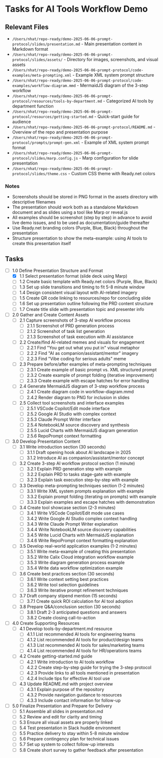 # Tasks for AI Tools Workflow Demo

## Relevant Files

- `/Users/nhat/repo-ready/demo-2025-06-06-prompt-protocol/slides/presentation.md` - Main presentation content in Markdown format
- `/Users/nhat/repo-ready/demo-2025-06-06-prompt-protocol/slides/assets/` - Directory for images, screenshots, and visual assets
- `/Users/nhat/repo-ready/demo-2025-06-06-prompt-protocol/code-examples/meta-prompting.xml` - Example XML system prompt structure
- `/Users/nhat/repo-ready/demo-2025-06-06-prompt-protocol/code-examples/workflow-diagram.mmd` - MermaidJS diagram of the 3-step workflow
- `/Users/nhat/repo-ready/demo-2025-06-06-prompt-protocol/resources/tools-by-department.md` - Categorized AI tools by department function
- `/Users/nhat/repo-ready/demo-2025-06-06-prompt-protocol/resources/getting-started.md` - Quick-start guide for audience
- `/Users/nhat/repo-ready/demo-2025-06-06-prompt-protocol/README.md` - Overview of the repo and presentation purpose
- `/Users/nhat/repo-ready/demo-2025-06-06-prompt-protocol/prompts/prompt-gen.xml` - Example of XML system prompt format
- `/Users/nhat/repo-ready/demo-2025-06-06-prompt-protocol/slides/marp.config.js` - Marp configuration for slide presentation
- `/Users/nhat/repo-ready/demo-2025-06-06-prompt-protocol/slides/theme.css` - Custom CSS theme with Ready.net colors

### Notes

- Screenshots should be stored in PNG format in the assets directory with descriptive filenames
- The presentation should work both as a standalone Markdown document and as slides using a tool like Marp or reveal.js
- All examples should be screenshot (step by step) in advance to avoid live demo issues, and to be used as documentation/guide thereafter
- Use Ready.net branding colors (Purple, Blue, Black) throughout the presentation
- Structure presentation to show the meta-example: using AI tools to create this presentation itself

## Tasks

- [ ] 1.0 Define Presentation Structure and Format
  - [x] 1.1 Select presentation format (slide deck using Marp)
  - [ ] 1.2 Create basic template with Ready.net colors (Purple, Blue, Black)
  - [ ] 1.3 Set up slide transitions and timing to fit 5-8 minute window
  - [ ] 1.4 Design consistent visual layout with AI-related imagery
  - [ ] 1.5 Create QR code linking to resources/repo for concluding slide
  - [ ] 1.6 Set up presentation outline following the PRD content structure
  - [ ] 1.7 Create title slide with presentation topic and presenter info

- [ ] 2.0 Gather and Create Content Assets
  - [ ] 2.1 Capture screenshots of 3-step AI workflow process
    - [ ] 2.1.1 Screenshot of PRD generation process
    - [ ] 2.1.2 Screenshot of task list generation
    - [ ] 2.1.3 Screenshot of task execution with AI assistance
  - [ ] 2.2 Create/find AI-related memes and visuals for engagement
    - [ ] 2.2.1 Find "You get out what you put in" visual metaphor
    - [ ] 2.2.2 Find "AI as companion/assistant/mentor" imagery
    - [ ] 2.2.3 Find "Vibe coding for serious adults" meme
  - [ ] 2.3 Prepare before/after examples of meta-prompting techniques
    - [ ] 2.3.1 Create example of basic prompt vs. XML structured prompt
    - [ ] 2.3.2 Create example of prompt folding (iterative improvement)
    - [ ] 2.3.3 Create example with escape hatches for error handling
  - [ ] 2.4 Generate MermaidJS diagram of 3-step workflow process
    - [ ] 2.4.1 Create diagram code in workflow-diagram.mmd
    - [ ] 2.4.2 Render diagram to PNG for inclusion in slides
  - [ ] 2.5 Collect tool screenshots and interface examples
    - [ ] 2.5.1 VSCode Copilot/Edit mode interface
    - [ ] 2.5.2 Google AI Studio with complex context
    - [ ] 2.5.3 Claude Prompt Writer interface
    - [ ] 2.5.4 NotebookLM source discovery and synthesis
    - [ ] 2.5.5 Lucid Charts with MermaidJS diagram generation
    - [ ] 2.5.6 RepoPrompt context formatting

- [ ] 3.0 Develop Presentation Content
  - [ ] 3.1 Write introduction section (30 seconds)
    - [ ] 3.1.1 Draft opening hook about AI landscape in 2025
    - [ ] 3.1.2 Introduce AI as companion/assistant/mentor concept
  - [ ] 3.2 Create 3-step AI workflow protocol section (1 minute)
    - [ ] 3.2.1 Explain PRD generation step with example
    - [ ] 3.2.2 Explain PRD to tasks stage-gate with example
    - [ ] 3.2.3 Explain task execution step-by-step with example
  - [ ] 3.3 Develop meta-prompting techniques section (1-2 minutes)
    - [ ] 3.3.1 Write XML system prompts explanation with example
    - [ ] 3.3.2 Explain prompt folding (iterating on prompts) with example
    - [ ] 3.3.3 Explain examples and escape hatches with demonstration
  - [ ] 3.4 Create tool showcase section (2-3 minutes)
    - [ ] 3.4.1 Write VSCode Copilot/Edit mode use cases
    - [ ] 3.4.2 Write Google AI Studio complex context handling
    - [ ] 3.4.3 Write Claude Prompt Writer explanation
    - [ ] 3.4.4 Write NotebookLM source discovery capabilities
    - [ ] 3.4.5 Write Lucid Charts with MermaidJS explanation
    - [ ] 3.4.6 Write RepoPrompt context formatting explanation
  - [ ] 3.5 Develop real-world application examples (1-2 minutes)
    - [ ] 3.5.1 Write meta-example of creating this presentation
    - [ ] 3.5.2 Write Calix Cloud integration workflow example
    - [ ] 3.5.3 Write diagram generation process example
    - [ ] 3.5.4 Write data workflow optimization example
  - [ ] 3.6 Create best practices section (30 seconds)
    - [ ] 3.6.1 Write context setting best practices
    - [ ] 3.6.2 Write tool selection guidelines
    - [ ] 3.6.3 Write iterative prompt refinement techniques
  - [ ] 3.7 Draft company stipend mention (15 seconds)
    - [ ] 3.7.1 Create quick ROI calculation for AI tool adoption
  - [ ] 3.8 Prepare Q&A/conclusion section (30 seconds)
    - [ ] 3.8.1 Draft 2-3 anticipated questions and answers
    - [ ] 3.8.2 Create closing call-to-action

- [ ] 4.0 Create Supporting Resources
  - [ ] 4.1 Develop tools-by-department.md resource
    - [ ] 4.1.1 List recommended AI tools for engineering teams
    - [ ] 4.1.2 List recommended AI tools for product/design teams
    - [ ] 4.1.3 List recommended AI tools for sales/marketing teams
    - [ ] 4.1.4 List recommended AI tools for HR/operations teams
  - [ ] 4.2 Create getting-started.md guide
    - [ ] 4.2.1 Write introduction to AI tools workflow
    - [ ] 4.2.2 Create step-by-step guide for trying the 3-step protocol
    - [ ] 4.2.3 Provide links to all tools mentioned in presentation
    - [ ] 4.2.4 Include tips for effective AI tool use
  - [ ] 4.3 Update README.md with project overview
    - [ ] 4.3.1 Explain purpose of the repository
    - [ ] 4.3.2 Provide navigation guidance to resources
    - [ ] 4.3.3 Include contact information for follow-up

- [ ] 5.0 Finalize Presentation and Prepare for Delivery
  - [ ] 5.1 Assemble all slides in presentation.md
  - [ ] 5.2 Review and edit for clarity and timing
  - [ ] 5.3 Ensure all visual assets are properly linked
  - [ ] 5.4 Test presentation in Slack huddle environment
  - [ ] 5.5 Practice delivery to stay within 5-8 minute window
  - [ ] 5.6 Prepare contingency plan for technical issues
  - [ ] 5.7 Set up system to collect follow-up interests
  - [ ] 5.8 Create short survey to gather feedback after presentation
